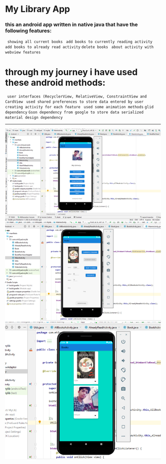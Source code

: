 # My Library App 
### this an android app written in native java that have the following features:
  ` showing all current books`
  ` add books to currently reading activity`
  ` add books to already read activity`
  ` delete books `
  ` about activity with webview features`
# through my journey i have used these android methods:
  ` user interfaces (RecyclerView, RelativeView, ConstraintView and CardView`
  ` used shared preferences to store data entered by user`
  ` creating activity for each feature`
  ` used some animation methods`
  ` glid dependency `
  ` Gson dependency from google to store data serialized `
  ` material design dependency`

---

![alt text](1.png "static page")
![alt text](2.png "static page")
![alt text](3.png "static page")

